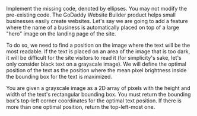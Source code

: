 Implement the missing code, denoted by ellipses. You may not modify the pre-existing code.
The GoDaddy Website Builder product helps small businesses easily create websites. Let's say we are going to add a feature where the name of a business is automatically placed on top of a large "hero" image on the landing page of the site.

To do so, we need to find a position on the image where the text will be the most readable. If the text is placed on an area of the image that is too dark, it will be difficult for the site visitors to read it (for simplicity's sake, let's only consider black text on a grayscale image). We will define the optimal position of the text as the position where the mean pixel brightness inside the bounding box for the text is maximized.

You are given a grayscale image as a 2D array of pixels with the height and width of the text's rectangular bounding box. You must return the bounding box's top-left corner coordinates for the optimal text position. If there is more than one optimal position, return the top-left-most one.
